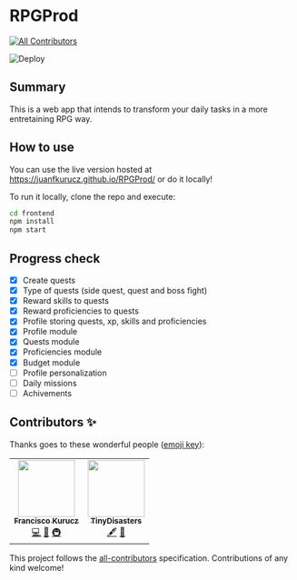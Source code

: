 # RPGProd

<!-- ALL-CONTRIBUTORS-BADGE:START - Do not remove or modify this section -->

[![All Contributors](https://img.shields.io/badge/all_contributors-2-orange.svg?style=flat-square)](#contributors-)

<!-- ALL-CONTRIBUTORS-BADGE:END -->

![Deploy](https://github.com/JuanFKurucz/RPGProd/workflows/Deploy/badge.svg)

## Summary

This is a web app that intends to transform your daily tasks in a more entretaining RPG way.

## How to use

You can use the live version hosted at https://juanfkurucz.github.io/RPGProd/ or do it locally!

To run it locally, clone the repo and execute:

```bash
cd frontend
npm install
npm start
```

## Progress check

- [x] Create quests
- [x] Type of quests (side quest, quest and boss fight)
- [x] Reward skills to quests
- [x] Reward proficiencies to quests
- [x] Profile storing quests, xp, skills and proficiencies
- [x] Profile module
- [x] Quests module
- [x] Proficiencies module
- [x] Budget module
- [ ] Profile personalization
- [ ] Daily missions
- [ ] Achivements

## Contributors ✨

Thanks goes to these wonderful people ([emoji key](https://allcontributors.org/docs/en/emoji-key)):

<!-- ALL-CONTRIBUTORS-LIST:START - Do not remove or modify this section -->
<!-- prettier-ignore-start -->
<!-- markdownlint-disable -->
<table>
  <tr>
    <td align="center"><a href="https://juanfkurucz.github.io/"><img src="https://avatars1.githubusercontent.com/u/31422367?v=4" width="100px;" alt=""/><br /><sub><b>Francisco Kurucz</b></sub></a><br /><a href="https://github.com/JuanFKurucz/RPGProd/commits?author=JuanFKurucz" title="Code">💻</a> <a href="https://github.com/JuanFKurucz/RPGProd/commits?author=JuanFKurucz" title="Documentation">📖</a> <a href="#infra-JuanFKurucz" title="Infrastructure (Hosting, Build-Tools, etc)">🚇</a></td>
    <td align="center"><a href="https://github.com/TinyDisasters"><img src="https://avatars3.githubusercontent.com/u/68200997?v=4" width="100px;" alt=""/><br /><sub><b>TinyDisasters</b></sub></a><br /><a href="#content-TinyDisasters" title="Content">🖋</a> <a href="#design-TinyDisasters" title="Design">🎨</a></td>
  </tr>
</table>

<!-- markdownlint-enable -->
<!-- prettier-ignore-end -->

<!-- ALL-CONTRIBUTORS-LIST:END -->

This project follows the [all-contributors](https://github.com/all-contributors/all-contributors) specification. Contributions of any kind welcome!
